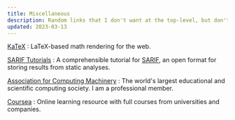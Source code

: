 ```yaml
---
title: Miscellaneous
description: Random links that I don't want at the top-level, but don't have an appropriate category yet.
updated: 2023-03-13
---
```


[KaTeX](https://katex.org/)
:   LaTeX-based math rendering for the web.

[SARIF Tutorials](https://github.com/microsoft/sarif-tutorials)
:   A comprehensible tutorial for [SARIF](https://sarifweb.azurewebsites.net/),
    an open format for storing results from static analyses.

[Association for Computing Machinery](https://www.acm.org/)
:   The world's largest educational and scientific computing society.
    I am a professional member.

[Coursea](https://www.coursera.org/)
:   Online learning resource with full courses from universities and companies.
